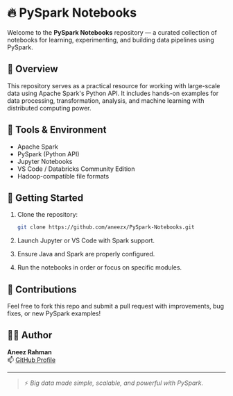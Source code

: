 # 🔥 PySpark Notebooks

Welcome to the **PySpark Notebooks** repository — a curated collection of notebooks for learning, experimenting, and building data pipelines using PySpark.

## 📘 Overview

This repository serves as a practical resource for working with large-scale data using Apache Spark's Python API. It includes hands-on examples for data processing, transformation, analysis, and machine learning with distributed computing power.

## 🧰 Tools & Environment

- Apache Spark
- PySpark (Python API)
- Jupyter Notebooks
- VS Code / Databricks Community Edition
- Hadoop-compatible file formats

## 🚀 Getting Started

1. Clone the repository:
   ```bash
   git clone https://github.com/aneezx/PySpark-Notebooks.git
   ```

2. Launch Jupyter or VS Code with Spark support.

3. Ensure Java and Spark are properly configured.

4. Run the notebooks in order or focus on specific modules.

## 🙌 Contributions

Feel free to fork this repo and submit a pull request with improvements, bug fixes, or new PySpark examples!

## 👨‍💻 Author

**Aneez Rahman**  
📫 [GitHub Profile](https://github.com/aneezx)

---

> ⚡ _Big data made simple, scalable, and powerful with PySpark._